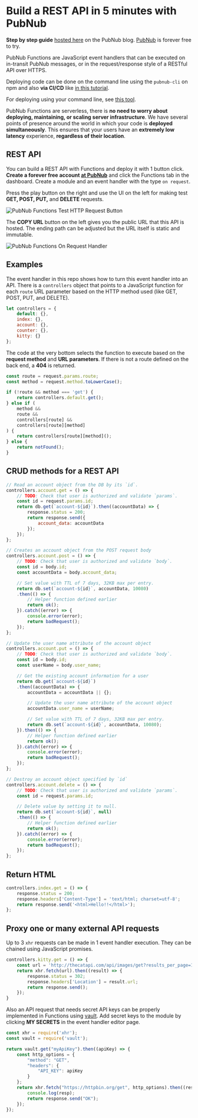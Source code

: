# Build a REST API in 5 minutes with PubNub

**Step by step guide** [hosted here](#) on the PubNub blog. [PubNub](https://dashboard.pubnub.com/signup?devrel_gh=pfunc-rest-api-example) is forever free to try.

PubNub Functions are JavaScript event handlers that can be executed on in-transit PubNub messages, or in the request/response style of a RESTful API over HTTPS.

Deploying code can be done on the command line using the `pubnub-cli` on npm and also **via CI/CD** like [in this tutorial](https://www.pubnub.com/blog/ci-cd-deploy-pubnub-functions-cli/?devrel_gh=pfunc-rest-api-example).

For deploying using your command line, see [this tool](https://www.pubnub.com/docs/blocks/cli-api?devrel_gh=pfunc-rest-api-example).

PubNub Functions are serverless, there is **no need to worry about deploying, maintaining, or scaling server infrastructure**. We have several points of presence around the world in which your code is **deployed simultaneously**. This ensures that your users have an **extremely low latency** experience, **regardless of their location**.

## REST API

You can build a REST API with Functions and deploy it with 1 button click. **Create a forever free account [at PubNub](https://dashboard.pubnub.com/signup?devrel_gh=pfunc-rest-api-example)** and click the Functions tab in the dashboard. Create a module and an event handler with the type `on request`.

Press the play button on the right and use the UI on the left for making test **GET, POST, PUT,** and **DELETE** requests.

![PubNub Functions Test HTTP Request Button](https://i.imgur.com/a2KNv4w.png)

The **COPY URL** button on the left gives you the public URL that this API is hosted. The ending path can be adjusted but the URL itself is static and immutable.

![PubNub Functions On Request Handler](https://i.imgur.com/it1L2Tm.png)

## Examples
The event handler in this repo shows how to turn this event handler into an API. There is a `controllers` object that points to a JavaScript function for each `route` URL parameter based on the HTTP method used (like GET, POST, PUT, and DELETE).

```javascript
let controllers = {
    default: {}, 
    index: {},
    account: {},
    counter: {},
    kitty: {}
};
```

The code at the very bottom selects the function to execute based on the **request method** and **URL parameters**. If there is not a route defined on the back end, a **404** is returned.

```javascript
const route = request.params.route;
const method = request.method.toLowerCase();

if (!route && method === 'get') {
    return controllers.default.get();
} else if (
    method &&
    route &&
    controllers[route] &&
    controllers[route][method]
) {
    return controllers[route][method]();
} else {
    return notFound();
}
```

## CRUD methods for a REST API
```javascript
// Read an account object from the DB by its `id`.
controllers.account.get = () => {
    // TODO: Check that user is authorized and validate `params`.
    const id = request.params.id;
    return db.get(`account-${id}`).then((accountData) => {
        response.status = 200;
        return response.send({
            account_data: accountData
        });
    });
};

// Creates an account object from the POST request body
controllers.account.post = () => {
    // TODO: Check that user is authorized and validate `body`.
    const id = body.id;
    const accountData = body.account_data;

    // Set value with TTL of 7 days, 32KB max per entry.
    return db.set(`account-${id}`, accountData, 10080)
    .then(() => {
        // Helper function defined earlier
        return ok();
    }).catch((error) => {
        console.error(error);
        return badRequest();
    });
};

// Update the user name attribute of the account object
controllers.account.put = () => {
    // TODO: Check that user is authorized and validate `body`.
    const id = body.id;
    const userName = body.user_name;

    // Get the existing account information for a user
    return db.get(`account-${id}`)
    .then((accountData) => {
        accountData = accountData || {};

        // Update the user name attribute of the account object
        accountData.user_name = userName;

        // Set value with TTL of 7 days, 32KB max per entry.
        return db.set(`account-${id}`, accountData, 10080);
    }).then(() => {
        // Helper function defined earlier
        return ok();
    }).catch((error) => {
        console.error(error);
        return badRequest();
    });
};

// Destroy an account object specified by `id`
controllers.account.delete = () => {
    // TODO: Check that user is authorized and validate `params`.
    const id = request.params.id;

    // Delete value by setting it to null.
    return db.set(`account-${id}`, null)
    .then(() => {
        // Helper function defined earlier
        return ok();
    }).catch((error) => {
        console.error(error);
        return badRequest();
    });
};
```

## Return HTML
```javascript
controllers.index.get = () => {
    response.status = 200;
    response.headers['Content-Type'] = 'text/html; charset=utf-8';
    return response.send('<html>Hello!!</html>');
};
```

## Proxy one or many external API requests

Up to 3 `xhr` requests can be made in 1 event handler execution. They can be chained using JavaScript promises.

```javascript
controllers.kitty.get = () => {
    const url = 'http://thecatapi.com/api/images/get?results_per_page=1';
    return xhr.fetch(url).then((result) => {
        response.status = 302;
        response.headers['Location'] = result.url;
        return response.send();
    });
}
```

Also an API request that needs secret API keys can be properly implemented in Functions using [vault](https://www.pubnub.com/docs/blocks/vault-module?devrel_gh=pfunc-rest-api-example). Add secret keys to the module by clicking **MY SECRETS** in the event handler editor page.

```javascript
const xhr = require('xhr');
const vault = require('vault');

return vault.get("myApiKey").then((apiKey) => {
    const http_options = {
        "method": "GET",
        "headers": {
            "API_KEY": apiKey
        }
    };
    return xhr.fetch("https://httpbin.org/get", http_options).then((resp) => {
        console.log(resp);
        return response.send("OK");
    });
});
```
